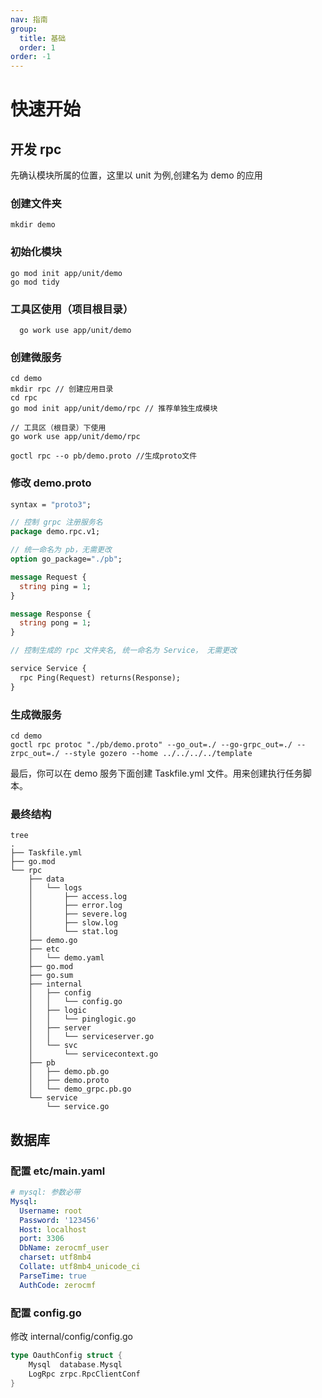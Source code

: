 ```yaml
---
nav: 指南
group:
  title: 基础
  order: 1
order: -1
---
```


# 快速开始

## 开发 rpc

先确认模块所属的位置，这里以 unit 为例,创建名为 demo 的应用

### 创建文件夹

```shell
mkdir demo
```

### 初始化模块

```shell
go mod init app/unit/demo
go mod tidy
```

### 工具区使用（项目根目录）

```
  go work use app/unit/demo
```

### 创建微服务

```
cd demo
mkdir rpc // 创建应用目录
cd rpc
go mod init app/unit/demo/rpc // 推荐单独生成模块

// 工具区（根目录）下使用
go work use app/unit/demo/rpc

goctl rpc --o pb/demo.proto //生成proto文件
```

### 修改 demo.proto

```proto
syntax = "proto3";

// 控制 grpc 注册服务名
package demo.rpc.v1;

// 统一命名为 pb，无需更改
option go_package="./pb";

message Request {
  string ping = 1;
}

message Response {
  string pong = 1;
}

// 控制生成的 rpc 文件夹名, 统一命名为 Service， 无需更改

service Service {
  rpc Ping(Request) returns(Response);
}
```

### 生成微服务

```shell
cd demo
goctl rpc protoc "./pb/demo.proto" --go_out=./ --go-grpc_out=./ --zrpc_out=./ --style gozero --home ../../../../template
```

最后，你可以在 demo 服务下面创建 Taskfile.yml 文件。用来创建执行任务脚本。

### 最终结构

```shell
tree
.
├── Taskfile.yml
├── go.mod
└── rpc
    ├── data
    │   └── logs
    │       ├── access.log
    │       ├── error.log
    │       ├── severe.log
    │       ├── slow.log
    │       └── stat.log
    ├── demo.go
    ├── etc
    │   └── demo.yaml
    ├── go.mod
    ├── go.sum
    ├── internal
    │   ├── config
    │   │   └── config.go
    │   ├── logic
    │   │   └── pinglogic.go
    │   ├── server
    │   │   └── serviceserver.go
    │   └── svc
    │       └── servicecontext.go
    ├── pb
    │   ├── demo.pb.go
    │   ├── demo.proto
    │   └── demo_grpc.pb.go
    └── service
        └── service.go
```

## 数据库

### 配置 etc/main.yaml

```yaml
# mysql: 参数必带
Mysql:
  Username: root
  Password: '123456'
  Host: localhost
  port: 3306
  DbName: zerocmf_user
  charset: utf8mb4
  Collate: utf8mb4_unicode_ci
  ParseTime: true
  AuthCode: zerocmf
```

### 配置 config.go

修改 internal/config/config.go

```go
type OauthConfig struct {
    Mysql  database.Mysql
    LogRpc zrpc.RpcClientConf
}
```
